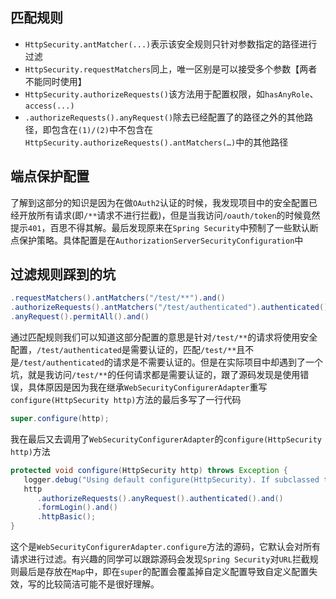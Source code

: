 ## 匹配规则

- `HttpSecurity.antMatcher(...)`表示该安全规则只针对参数指定的路径进行过滤
- `HttpSecurity.requestMatchers`同上，唯一区别是可以接受多个参数【两者不能同时使用】
- `HttpSecurity.authorizeRequests()`该方法用于配置权限，如`hasAnyRole`、`access(...)`
- `.authorizeRequests().anyRequest()`除去已经配置了的路径之外的其他路径，即包含在`(1)/(2)`中不包含在`HttpSecurity.authorizeRequests().antMatchers(…)`中的其他路径

## 端点保护配置

了解到这部分的知识是因为在做`OAuth2`认证的时候，我发现项目中的安全配置已经开放所有请求(即`/**`请求不进行拦截)，但是当我访问`/oauth/token`的时候竟然提示`401`，百思不得其解。最后发现原来在`Spring Security`中预制了一些默认断点保护策略。具体配置是在`AuthorizationServerSecurityConfiguration`中

## 过滤规则踩到的坑

```java
.requestMatchers().antMatchers("/test/**").and()
.authorizeRequests().antMatchers("/test/authenticated").authenticated()
.anyRequest().permitAll().and()
```

通过匹配规则我们可以知道这部分配置的意思是针对`/test/**`的请求将使用安全配置，`/test/authenticated`是需要认证的，匹配`/test/**`且不是`/test/authenticated`的请求是不需要认证的。但是在实际项目中却遇到了一个坑，就是我访问`/test/**`的任何请求都是需要认证的，跟了源码发现是使用错误，具体原因是因为我在继承`WebSecurityConfigurerAdapter`重写`configure(HttpSecurity http)`方法的最后多写了一行代码

```java
super.configure(http);
```

我在最后又去调用了`WebSecurityConfigurerAdapter`的`configure(HttpSecurity http)`方法

```java
protected void configure(HttpSecurity http) throws Exception {
   logger.debug("Using default configure(HttpSecurity). If subclassed this will potentially override subclass configure(HttpSecurity).");
   http
      .authorizeRequests().anyRequest().authenticated().and()
      .formLogin().and()
      .httpBasic();
}
```

这个是`WebSecurityConfigurerAdapter.configure`方法的源码，它默认会对所有请求进行过滤。有兴趣的同学可以跟踪源码会发现`Spring Security`对`URL`拦截规则最后是存放在`Map`中，即在`super`的配置会覆盖掉自定义配置导致自定义配置失效，写的比较简洁可能不是很好理解。

